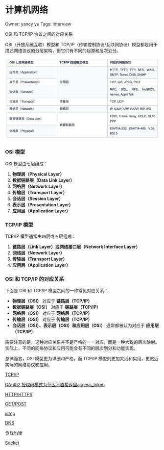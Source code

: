 # 计算机网络

Owner: yancy yu
Tags: Interview

OSI 和 TCP/IP 协议之间的对应关系

OSI（开放系统互联）模型和 TCP/IP（传输控制协议/互联网协议）模型都是用于描述网络协议的分层架构，但它们有不同的起源和层次划分。

![Untitled](Untitled%201.jpeg)

### OSI 模型

OSI 模型由七层组成：

1. **物理层（Physical Layer）**
2. **数据链路层（Data Link Layer）**
3. **网络层（Network Layer）**
4. **传输层（Transport Layer）**
5. **会话层（Session Layer）**
6. **表示层（Presentation Layer）**
7. **应用层（Application Layer）**

### TCP/IP 模型

TCP/IP 模型通常由四层或五层组成：

1. **链路层（Link Layer）或网络接口层（Network Interface Layer）**
2. **网络层（Network Layer）**
3. **传输层（Transport Layer）**
4. **应用层（Application Layer）**

### OSI 和 TCP/IP 的对应关系

下面是 OSI 和 TCP/IP 模型之间的一种常见对应关系：

- **物理层（OSI）** 对应于 **链路层（TCP/IP）**
- **数据链路层（OSI）** 对应于 **链路层（TCP/IP）**
- **网络层（OSI）** 对应于 **网络层（TCP/IP）**
- **传输层（OSI）** 对应于 **传输层（TCP/IP）**
- **会话层（OSI）、表示层（OSI）和应用层（OSI）** 通常都被认为对应于 **应用层（TCP/IP）**

需要注意的是，这种对应关系并不是严格的一一对应，而是一种大致的层次映射。实际上，不同的网络协议和应用可能会有不同的层次划分和功能实现。

总体而言，OSI 模型更为详细和严格，而 TCP/IP 模型则更加灵活和实用，更贴近实际的网络协议和应用。

[TCP/IP](TCP%20IP%206894f6a7b1904d33a56ed3743a0f33c6.md)

[OAuth2 授权码模式为什么不直接返回access_token](OAuth2%20%E6%8E%88%E6%9D%83%E7%A0%81%E6%A8%A1%E5%BC%8F%E4%B8%BA%E4%BB%80%E4%B9%88%E4%B8%8D%E7%9B%B4%E6%8E%A5%E8%BF%94%E5%9B%9Eaccess_token%2058ff3e00669c430d905145c0d96901ae.md)

[HTTP/HTTPS](HTTP%20HTTPS%207c58cdeaaf134f4593fde686b0d51ccc.md)

[GET/POST](GET%20POST%20d3a1a852ffac49f4907689ccc9216cf4.md)

[icmp](icmp%20e953984d0ccf4244b6f99be77507a85f.md)

[DNS](DNS%20fd529720652d44cca53926c688cefb69.md)

[负载均衡](%E8%B4%9F%E8%BD%BD%E5%9D%87%E8%A1%A1%207f70e4984585443fa2b181db1002984f.md)

[Socket](Socket%20777173b8ede9467ca677c113ae6951c5.md)